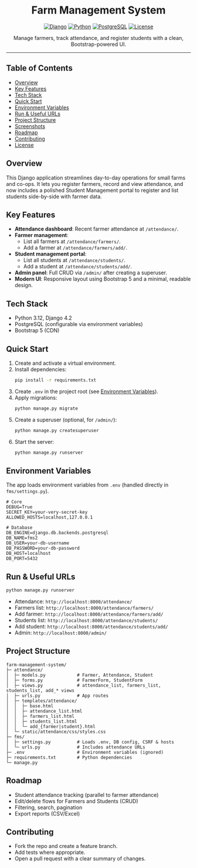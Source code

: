 <div align="center">

# Farm Management System

[![Django](https://img.shields.io/badge/Django-4.2-092E20?logo=django&logoColor=white)](https://www.djangoproject.com/)
[![Python](https://img.shields.io/badge/Python-3.12-3776AB?logo=python&logoColor=white)](https://www.python.org/)
[![PostgreSQL](https://img.shields.io/badge/PostgreSQL-15-4169E1?logo=postgresql&logoColor=white)](https://www.postgresql.org/)
[![License](https://img.shields.io/badge/License-MIT-informational)](#license)

Manage farmers, track attendance, and register students with a clean, Bootstrap-powered UI.

</div>

---

## Table of Contents

- [Overview](#overview)
- [Key Features](#key-features)
- [Tech Stack](#tech-stack)
- [Quick Start](#quick-start)
- [Environment Variables](#environment-variables)
- [Run & Useful URLs](#run--useful-urls)
- [Project Structure](#project-structure)
- [Screenshots](#screenshots)
- [Roadmap](#roadmap)
- [Contributing](#contributing)
- [License](#license)

## Overview

This Django application streamlines day-to-day operations for small farms and co-ops. It lets you register farmers, record and view attendance, and now includes a polished Student Management portal to register and list students side-by-side with farmer data.

## Key Features

- **Attendance dashboard**: Recent farmer attendance at `/attendance/`.
- **Farmer management**:
  - List all farmers at `/attendance/farmers/`.
  - Add a farmer at `/attendance/farmers/add/`.
- **Student management portal**:
  - List all students at `/attendance/students/`.
  - Add a student at `/attendance/students/add/`.
- **Admin panel**: Full CRUD via `/admin/` after creating a superuser.
- **Modern UI**: Responsive layout using Bootstrap 5 and a minimal, readable design.

## Tech Stack

- Python 3.12, Django 4.2
- PostgreSQL (configurable via environment variables)
- Bootstrap 5 (CDN)

## Quick Start

1. Create and activate a virtual environment.
2. Install dependencies:
   ```bash
   pip install -r requirements.txt
   ```
3. Create `.env` in the project root (see [Environment Variables](#environment-variables)).
4. Apply migrations:
   ```bash
   python manage.py migrate
   ```
5. Create a superuser (optional, for `/admin/`):
   ```bash
   python manage.py createsuperuser
   ```
6. Start the server:
   ```bash
   python manage.py runserver
   ```

## Environment Variables

The app loads environment variables from `.env` (handled directly in `fms/settings.py`).

```env
# Core
DEBUG=True
SECRET_KEY=your-very-secret-key
ALLOWED_HOSTS=localhost,127.0.0.1

# Database
DB_ENGINE=django.db.backends.postgresql
DB_NAME=fms2
DB_USER=your-db-username
DB_PASSWORD=your-db-password
DB_HOST=localhost
DB_PORT=5432
```

## Run & Useful URLs

```bash
python manage.py runserver
```

- Attendance: `http://localhost:8000/attendance/`
- Farmers list: `http://localhost:8000/attendance/farmers/`
- Add farmer: `http://localhost:8000/attendance/farmers/add/`
- Students list: `http://localhost:8000/attendance/students/`
- Add student: `http://localhost:8000/attendance/students/add/`
- Admin: `http://localhost:8000/admin/`

## Project Structure

```
farm-management-system/
├─ attendance/
│  ├─ models.py            # Farmer, Attendance, Student
│  ├─ forms.py             # FarmerForm, StudentForm
│  ├─ views.py             # attendance_list, farmers_list, students_list, add_* views
│  ├─ urls.py              # App routes
│  ├─ templates/attendance/
│  │  ├─ base.html
│  │  ├─ attendance_list.html
│  │  ├─ farmers_list.html
│  │  ├─ students_list.html
│  │  └─ add_{farmer|student}.html
│  └─ static/attendance/css/styles.css
├─ fms/
│  ├─ settings.py          # Loads .env, DB config, CSRF & hosts
│  └─ urls.py              # Includes attendance URLs
├─ .env                    # Environment variables (ignored)
├─ requirements.txt        # Python dependencies
└─ manage.py
```

## Roadmap

- Student attendance tracking (parallel to farmer attendance)
- Edit/delete flows for Farmers and Students (CRUD)
- Filtering, search, pagination
- Export reports (CSV/Excel)

## Contributing

- Fork the repo and create a feature branch.
- Add tests where appropriate.
- Open a pull request with a clear summary of changes.

